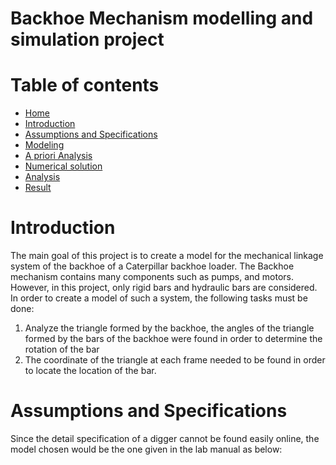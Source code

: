 Backhoe Mechanism modelling and simulation project
=================

Table of contents
=================

<!--ts-->
* [Home](#Backhoe-Mechanism-modelling-and-simulation-project)
* [Introduction](#Introduction)
* [Assumptions and Specifications](#Assumptions-and-Specifications)
* [Modeling](#Modeling)
* [A priori Analysis](#A-priori-Analysis)
* [Numerical solution](#Numerical-solution)
* [Analysis](#Analysis)
* [Result](#Result)
<!--te-->

Introduction
=================

The main goal of this project is to create a model for the mechanical linkage system of the
backhoe of a Caterpillar backhoe loader. The Backhoe mechanism contains many components
such as pumps, and motors. However, in this project, only rigid bars and hydraulic bars are
considered. In order to create a model of such a system, the following tasks must be done:
1. Analyze the triangle formed by the backhoe, the angles of the triangle formed by
the bars of the backhoe were found in order to determine the rotation of the bar
2. The coordinate of the triangle at each frame needed to be found in order to locate the
location of the bar.

Assumptions and Specifications
=================
Since the detail specification of a digger cannot be found easily online, the model chosen
would be the one given in the lab manual as below:







